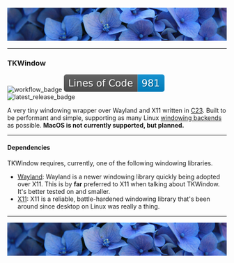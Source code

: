 ![top_banner](./.github/banner.jpg)

---

### TKWindow
![workflow_badge](https://img.shields.io/github/actions/workflow/status/R-TK1/tk-window/build.yml?label=Build%20Test)
![loc_badge](https://github.com/R-TK1/tk-window/blob/badges/loc.svg)
![latest_release_badge](https://img.shields.io/github/v/release/R-TK1/tk-window?label=Experimental&include_preleases=true)

A very tiny windowing wrapper over Wayland and X11 written in [C23](https://en.wikipedia.org/wiki/C23_(C_standard_revision)). Built to be performant and simple, supporting as many Linux [windowing backends](https://en.wikipedia.org/wiki/Windowing_system) as possible. **MacOS is not currently supported, but planned.**

---

#### Dependencies
TKWindow requires, currently, one of the following windowing libraries.

- [Wayland](https://wayland.freedesktop.org/): Wayland is a newer windowing library quickly being adopted over X11. This is by **far** preferred to X11 when talking about TKWindow. It's better tested on and smaller.
- [X11](https://www.x.org/wiki/): X11 is a reliable, battle-hardened windowing library that's been around since desktop on Linux was really a thing.

---

![bottom_banner](./.github/banner.jpg)